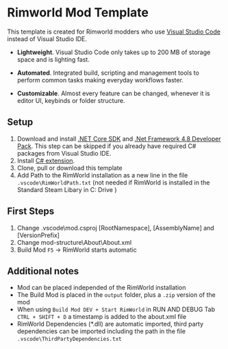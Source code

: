 # Rimworld Mod Template

This template is created for Rimworld modders who use [Visual Studio Code](https://code.visualstudio.com/) instead of Visual Studio IDE.

- **Lightweight**. Visual Studio Code only takes up to 200 MB of storage space and is lighting fast.

- **Automated**. Integrated build, scripting and management tools to perform common tasks making everyday workflows faster.

- **Customizable**. Almost every feature can be changed, whenever it is editor UI, keybinds or folder structure.

## Setup

1. Download and install [.NET Core SDK](https://dotnet.microsoft.com/download/dotnet-core) and [.Net Framework 4.8 Developer Pack](https://dotnet.microsoft.com/download/dotnet-framework/net48). This step can be skipped if you already have required C# packages from Visual Studio IDE.
2. Install [C# extension](https://marketplace.visualstudio.com/items?itemName=ms-dotnettools.csharp).
3. Clone, pull or download this template
4. Add Path to the RimWorld installation as a new line in the file `.vscode\RimWorldPath.txt`
   (not needed if RimWorld is installed in the Standard Steam Libary in C: Drive )

## First Steps

1. Change .vscode\mod.csproj [RootNamespace], [AssemblyName] and [VersionPrefix]
2. Change mod-structure\About\About.xml
3. Build Mod `F5` -> RimWorld starts automatic

## Additional notes

- Mod can be placed independed of the RimWorld installation
- The Build Mod is placed in the `output` folder, plus a `.zip` version of the mod
- When using `Build Mod DEV + Start RimWorld` in RUN AND DEBUG Tab `CTRL + SHIFT + D` a timestamp is added to the about.xml file
- RimWorld Dependencies (*.dll) are automatic imported, third party dependencies can be imported including the path in the file `.vscode\ThirdPartyDependencies.txt`

